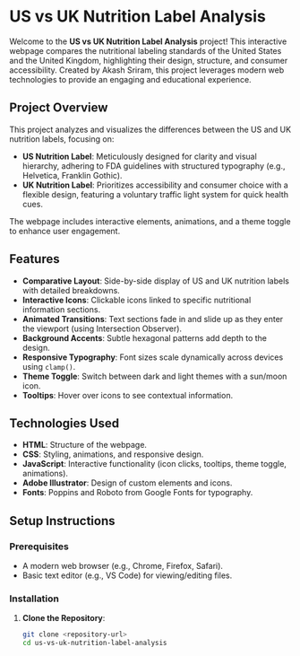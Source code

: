 # US vs UK Nutrition Label Analysis

Welcome to the **US vs UK Nutrition Label Analysis** project! This interactive webpage compares the nutritional labeling standards of the United States and the United Kingdom, highlighting their design, structure, and consumer accessibility. Created by Akash Sriram, this project leverages modern web technologies to provide an engaging and educational experience.

## Project Overview

This project analyzes and visualizes the differences between the US and UK nutrition labels, focusing on:
- **US Nutrition Label**: Meticulously designed for clarity and visual hierarchy, adhering to FDA guidelines with structured typography (e.g., Helvetica, Franklin Gothic).
- **UK Nutrition Label**: Prioritizes accessibility and consumer choice with a flexible design, featuring a voluntary traffic light system for quick health cues.

The webpage includes interactive elements, animations, and a theme toggle to enhance user engagement.

## Features

- **Comparative Layout**: Side-by-side display of US and UK nutrition labels with detailed breakdowns.
- **Interactive Icons**: Clickable icons linked to specific nutritional information sections.
- **Animated Transitions**: Text sections fade in and slide up as they enter the viewport (using Intersection Observer).
- **Background Accents**: Subtle hexagonal patterns add depth to the design.
- **Responsive Typography**: Font sizes scale dynamically across devices using `clamp()`.
- **Theme Toggle**: Switch between dark and light themes with a sun/moon icon.
- **Tooltips**: Hover over icons to see contextual information.

## Technologies Used

- **HTML**: Structure of the webpage.
- **CSS**: Styling, animations, and responsive design.
- **JavaScript**: Interactive functionality (icon clicks, tooltips, theme toggle, animations).
- **Adobe Illustrator**: Design of custom elements and icons.
- **Fonts**: Poppins and Roboto from Google Fonts for typography.

## Setup Instructions

### Prerequisites
- A modern web browser (e.g., Chrome, Firefox, Safari).
- Basic text editor (e.g., VS Code) for viewing/editing files.

### Installation
1. **Clone the Repository**:
   ```bash
   git clone <repository-url>
   cd us-vs-uk-nutrition-label-analysis
